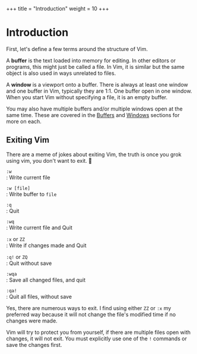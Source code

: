 +++
title = "Introduction"
weight = 10
+++

# Introduction

First, let's define a few terms around the structure of Vim.

A **buffer** is the text loaded into memory for editing. In other editors or programs, this might just be called a file. In Vim, it is similar but the same object is also used in ways unrelated to files.

A **window** is a viewport onto a buffer. There is always at least one window and one buffer in Vim, typically they are 1:1. One buffer open in one window. When you start Vim without specifying a file, it is an empty buffer.

You may also have multiple buffers and/or multiple windows open at the same time. These are covered in the [Buffers](/working-with-vim/buffers/) and [Windows](/working-with-vim/windows/) sections for more on each.

## Exiting Vim

There are a meme of jokes about exiting Vim, the truth is once you grok using vim, you don't want to exit. 🙂

`:w`  
: Write current file

`:w [file]`  
: Write buffer to `file`

`:q`  
: Quit

`:wq`  
: Write current file and Quit

`:x` or `ZZ`  
: Write if changes made and Quit

`:q!` or `ZQ`  
: Quit without save

`:wqa`  
: Save all changed files, and quit

`:qa!`  
: Quit all files, without save

Yes, there are numerous ways to exit. I find using either `ZZ` or `:x` my preferred way because it will not change the file's modified time if no changes were made.

Vim will try to protect you from yourself, if there are multiple files open with changes, it will not exit. You must explicitly use one of the `!` commands or save the changes first.
